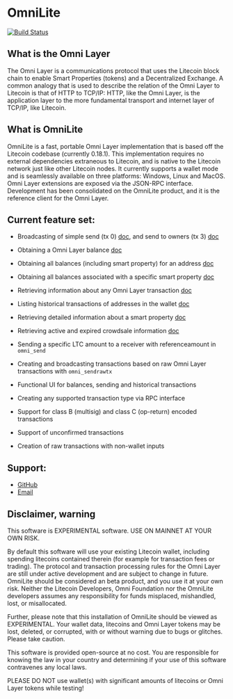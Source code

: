 OmniLite
=========================================

[![Build Status](https://travis-ci.com/omnilite/OmniLite.svg?branch=0.9.0)](https://travis-ci.org/omnilite/omnilite)

What is the Omni Layer
----------------------

The Omni Layer is a communications protocol that uses the Litecoin block chain to enable Smart Properties (tokens) and a Decentralized Exchange. A common analogy that is used to describe the relation of the Omni Layer to Litecoin is that of HTTP to TCP/IP: HTTP, like the Omni Layer, is the application layer to the more fundamental transport and internet layer of TCP/IP, like Litecoin.

What is OmniLite
-----------------

OmniLite is a fast, portable Omni Layer implementation that is based off the Litecoin codebase (currently 0.18.1). This implementation requires no external dependencies extraneous to Litecoin, and is native to the Litecoin network just like other Litecoin nodes. It currently supports a wallet mode and is seamlessly available on three platforms: Windows, Linux and MacOS. Omni Layer extensions are exposed via the JSON-RPC interface. Development has been consolidated on the OmniLite product, and it is the reference client for the Omni Layer.

Current feature set:
--------------------

* Broadcasting of simple send (tx 0) [doc](src/omnicore/doc/rpc-api.md#omni_send), and send to owners (tx 3) [doc](src/omnicore/doc/rpc-api.md#omni_sendsto)

* Obtaining a Omni Layer balance [doc](src/omnicore/doc/rpc-api.md#omni_getbalance)

* Obtaining all balances (including smart property) for an address [doc](src/omnicore/doc/rpc-api.md#omni_getallbalancesforaddress)

* Obtaining all balances associated with a specific smart property [doc](src/omnicore/doc/rpc-api.md#omni_getallbalancesforid)

* Retrieving information about any Omni Layer transaction [doc](src/omnicore/doc/rpc-api.md#omni_gettransaction)

* Listing historical transactions of addresses in the wallet [doc](src/omnicore/doc/rpc-api.md#omni_listtransactions)

* Retrieving detailed information about a smart property [doc](src/omnicore/doc/rpc-api.md#omni_getproperty)

* Retrieving active and expired crowdsale information [doc](src/omnicore/doc/rpc-api.md#omni_getcrowdsale)

* Sending a specific LTC amount to a receiver with referenceamount in `omni_send`

* Creating and broadcasting transactions based on raw Omni Layer transactions with `omni_sendrawtx`

* Functional UI for balances, sending and historical transactions

* Creating any supported transaction type via RPC interface

* Support for class B (multisig) and class C (op-return) encoded transactions

* Support of unconfirmed transactions

* Creation of raw transactions with non-wallet inputs

Support:
--------

* [GitHub](https://github.com/omnilite/omnilite/issues)
* [Email](mailto:contact@litecoinfoundation.net)

Disclaimer, warning
-------------------

This software is EXPERIMENTAL software. USE ON MAINNET AT YOUR OWN RISK.

By default this software will use your existing Litecoin wallet, including spending litecoins contained therein (for example for transaction fees or trading).
The protocol and transaction processing rules for the Omni Layer are still under active development and are subject to change in future.
OmniLite should be considered an beta product, and you use it at your own risk. Neither the Litecoin Developers, Omni Foundation nor the OmniLite developers assumes any responsibility for funds misplaced, mishandled, lost, or misallocated.

Further, please note that this installation of OmniLite should be viewed as EXPERIMENTAL. Your wallet data, litecoins and Omni Layer tokens may be lost, deleted, or corrupted, with or without warning due to bugs or glitches. Please take caution.

This software is provided open-source at no cost. You are responsible for knowing the law in your country and determining if your use of this software contravenes any local laws.

PLEASE DO NOT use wallet(s) with significant amounts of litecoins or Omni Layer tokens while testing!